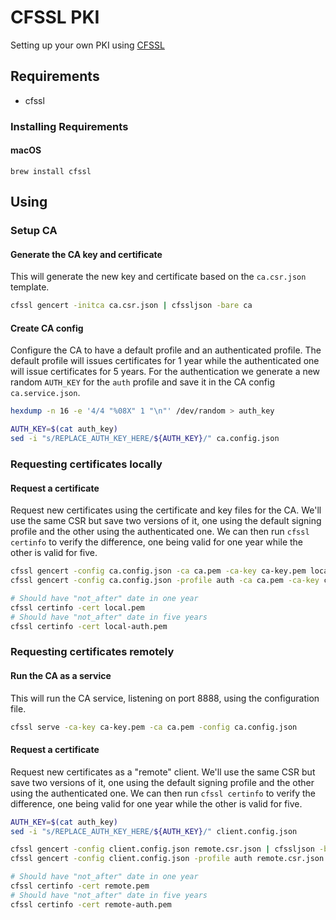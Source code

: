 # CFSSL PKI

Setting up your own PKI using [CFSSL](https://github.com/cloudflare/cfssl)

## Requirements

* cfssl

### Installing Requirements

#### macOS

`brew install cfssl`

## Using

### Setup CA

#### Generate the CA key and certificate

This will generate the new key and certificate based on the `ca.csr.json` template.

```bash
cfssl gencert -initca ca.csr.json | cfssljson -bare ca
```

#### Create CA config

Configure the CA to have a default profile and an authenticated profile. The default profile will issues certificates for 1 year while the authenticated one will issue certificates for 5 years. For the authentication we generate a new random `AUTH_KEY` for the `auth` profile and save it in the CA config `ca.service.json`.

```bash
hexdump -n 16 -e '4/4 "%08X" 1 "\n"' /dev/random > auth_key

AUTH_KEY=$(cat auth_key)
sed -i "s/REPLACE_AUTH_KEY_HERE/${AUTH_KEY}/" ca.config.json
```

### Requesting certificates locally

#### Request a certificate

Request new certificates using the certificate and key files for the CA. We'll use the same CSR but save two versions of it, one using the default signing profile and the other using the authenticated one.
We can then run `cfssl certinfo` to verify the difference, one being valid for one year while the other is valid for five.

```bash
cfssl gencert -config ca.config.json -ca ca.pem -ca-key ca-key.pem local.csr.json | cfssljson -bare local
cfssl gencert -config ca.config.json -profile auth -ca ca.pem -ca-key ca-key.pem local.csr.json | cfssljson -bare local-auth

# Should have "not_after" date in one year
cfssl certinfo -cert local.pem
# Should have "not_after" date in five years
cfssl certinfo -cert local-auth.pem
```

### Requesting certificates remotely

#### Run the CA as a service

This will run the CA service, listening on port 8888, using the configuration file.

```bash
cfssl serve -ca-key ca-key.pem -ca ca.pem -config ca.config.json
```

#### Request a certificate

Request new certificates as a "remote" client. We'll use the same CSR but save two versions of it, one using the default signing profile and the other using the authenticated one.
We can then run `cfssl certinfo` to verify the difference, one being valid for one year while the other is valid for five.

```bash
AUTH_KEY=$(cat auth_key)
sed -i "s/REPLACE_AUTH_KEY_HERE/${AUTH_KEY}/" client.config.json

cfssl gencert -config client.config.json remote.csr.json | cfssljson -bare remote
cfssl gencert -config client.config.json -profile auth remote.csr.json | cfssljson -bare remote-auth

# Should have "not_after" date in one year
cfssl certinfo -cert remote.pem
# Should have "not_after" date in five years
cfssl certinfo -cert remote-auth.pem
```
